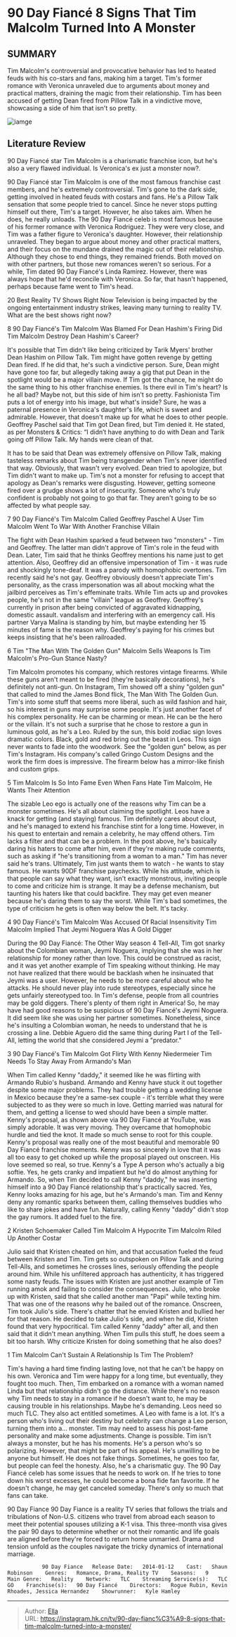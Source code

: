 # 90 Day Fiancé 8 Signs That Tim Malcolm Turned Into A Monster


## SUMMARY 


 Tim Malcolm&#39;s controversial and provocative behavior has led to heated feuds with his co-stars and fans, making him a target. 
 Tim&#39;s former romance with Veronica unraveled due to arguments about money and practical matters, draining the magic from their relationship. 
 Tim has been accused of getting Dean fired from Pillow Talk in a vindictive move, showcasing a side of him that isn&#39;t so pretty. 

![iamge](https://static1.srcdn.com/wordpress/wp-content/uploads/2024/01/90-day-fiance-tim-malcolm-with-monster-background.jpg)

## Literature Review
90 Day Fiancé star Tim Malcolm is a charismatic franchise icon, but he&#39;s also a very flawed individual. Is Veronica&#39;s ex just a monster now?.  




90 Day Fiancé star Tim Malcolm is one of the most famous franchise cast members, and he&#39;s extremely controversial. Tim&#39;s gone to the dark side, getting involved in heated feuds with costars and fans. He&#39;s a Pillow Talk sensation that some people tried to cancel. Since he never stops putting himself out there, Tim&#39;s a target. However, he also takes aim. When he does, he really unloads.
The 90 Day Fiancé celeb is most famous because of his former romance with Veronica Rodriguez. They were very close, and Tim was a father figure to Veronica&#39;s daughter. However, their relationship unraveled. They began to argue about money and other practical matters, and their focus on the mundane drained the magic out of their relationship. Although they chose to end things, they remained friends. Both moved on with other partners, but those new romances weren&#39;t so serious. For a while, Tim dated 90 Day Fiancé&#39;s Linda Ramirez. However, there was always hope that he&#39;d reconcile with Veronica. So far, that hasn&#39;t happened, perhaps because fame went to Tim&#39;s head.
            
 
 20 Best Reality TV Shows Right Now 
Television is being impacted by the ongoing entertainment industry strikes, leaving many turning to reality TV. What are the best shows right now?













 








 8  90 Day Fiancé&#39;s Tim Malcolm Was Blamed For Dean Hashim&#39;s Firing 
Did Tim Malcolm Destroy Dean Hashim&#39;s Career?


 







It&#39;s possible that Tim didn&#39;t like being criticized by Tarik Myers&#39; brother Dean Hashim on Pillow Talk. Tim might have gotten revenge by getting Dean fired. If he did that, he&#39;s such a vindictive person. Sure, Dean might have gone too far, but allegedly taking away a gig that put Dean in the spotlight would be a major villain move. If Tim got the chance, he might do the same thing to his other franchise enemies.
Is there evil in Tim&#39;s heart? Is he all bad? Maybe not, but this side of him isn&#39;t so pretty. Fashionista Tim puts a lot of energy into his image, but what&#39;s inside? Sure, he was a paternal presence in Veronica&#39;s daughter&#39;s life, which is sweet and admirable. However, that doesn&#39;t make up for what he does to other people. Geoffrey Paschel said that Tim got Dean fired, but Tim denied it. He stated, as per Monsters &amp; Critics:
“I didn’t have anything to do with Dean and Tarik going off Pillow Talk. My hands were clean of that. 

It has to be said that Dean was extremely offensive on Pillow Talk, making tasteless remarks about Tim being transgender when Tim&#39;s never identified that way. Obviously, that wasn&#39;t very evolved. Dean tried to apologize, but Tim didn&#39;t want to make up. Tim&#39;s not a monster for refusing to accept that apology as Dean&#39;s remarks were disgusting. However, getting someone fired over a grudge shows a lot of insecurity. Someone who&#39;s truly confident is probably not going to go that far. They aren&#39;t going to be so affected by what people say.





 7  90 Day Fiancé&#39;s Tim Malcolm Called Geoffrey Paschel A User 
Tim Malcolm Went To War With Another Franchise Villain


 







The fight with Dean Hashim sparked a feud between two &#34;monsters&#34; - Tim and Geoffrey. The latter man didn&#39;t approve of Tim&#39;s role in the feud with Dean. Later, Tim said that he thinks Geoffrey mentions his name just to get attention. Also, Geoffrey did an offensive impersonation of Tim - it was rude and shockingly tone-deaf. It was a parody with homophobic overtones. Tim recently said he&#39;s not gay. Geoffrey obviously doesn&#39;t appreciate Tim&#39;s personality, as the crass impersonation was all about mocking what the jailbird perceives as Tim&#39;s effeminate traits.
While Tim acts up and provokes people, he&#39;s not in the same &#34;villain&#34; league as Geoffrey. Geoffrey&#39;s currently in prison after being convicted of aggravated kidnapping, domestic assault. vandalism and interfering with an emergency call. His partner Varya Malina is standing by him, but maybe extending her 15 minutes of fame is the reason why. Geoffrey&#39;s paying for his crimes but keeps insisting that he&#39;s been railroaded.





 6  Tim &#34;The Man With The Golden Gun&#34; Malcolm Sells Weapons 
Is Tim Malcolm&#39;s Pro-Gun Stance Nasty?
        

Tim Malcolm promotes his company, which restores vintage firearms. While these guns aren&#39;t meant to be fired (they&#39;re basically decorations), he&#39;s definitely not anti-gun. On Instagram, Tim showed off a shiny &#34;golden gun&#34; that called to mind the James Bond flick, The Man With The Golden Gun. Tim&#39;s into some stuff that seems more liberal, such as wild fashion and hair, so his interest in guns may surprise some people. It&#39;s just another facet of his complex personality. He can be charming or mean. He can be the hero or the villain.
It&#39;s not such a surprise that he chose to restore a gun in luminous gold, as he&#39;s a Leo. Ruled by the sun, this bold zodiac sign loves dramatic colors. Black, gold and red bring out the beast in Leos. This sign never wants to fade into the woodwork. See the &#34;golden gun&#34; below, as per Tim&#39;s Instagram. His company&#39;s called Gringo Custom Designs and the work the firm does is impressive. The firearm below has a mirror-like finish and custom grips.
        






 5  Tim Malcolm Is So Into Fame 
Even When Fans Hate Tim Malcolm, He Wants Their Attention


The sizable Leo ego is actually one of the reasons why Tim can be a monster sometimes. He&#39;s all about claiming the spotlight. Leos have a knack for getting (and staying) famous. Tim definitely cares about clout, and he&#39;s managed to extend his franchise stint for a long time. However, in his quest to entertain and remain a celebrity, he may offend others. Tim lacks a filter and that can be a problem. In the post above, he&#39;s basically daring his haters to come after him, even if they&#39;re making rude comments, such as asking if &#34;he&#39;s transitioning from a woman to a man.&#34; Tim has never said he&#39;s trans.
Ultimately, Tim just wants them to watch - he wants to stay famous. He wants 90DF franchise paychecks. While his attitude, which is that people can say what they want, isn&#39;t exactly monstrous, inviting people to come and criticize him is strange. It may be a defense mechanism, but taunting his haters like that could backfire. They may get even meaner because he&#39;s daring them to say the worst. While Tim&#39;s bad sometimes, the type of criticism he gets is often way below the belt. It&#39;s tacky.





 4  90 Day Fiancé&#39;s Tim Malcolm Was Accused Of Racial Insensitivity 
Tim Malcolm Implied That Jeymi Noguera Was A Gold Digger


 







During the 90 Day Fiancé: The Other Way season 4 Tell-All, Tim got snarky about the Colombian woman, Jeymi Noguera, implying that she was in her relationship for money rather than love. This could be construed as racist, and it was yet another example of Tim speaking without thinking. He may not have realized that there would be backlash when he insinuated that Jeymi was a user. However, he needs to be more careful about who he attacks. He should never play into rude stereotypes, especially since he gets unfairly stereotyped too.
In Tim&#39;s defense, people from all countries may be gold diggers. There&#39;s plenty of them right in America! So, he may have had good reasons to be suspicious of 90 Day Fiancé&#39;s Jeymi Noguera. It did seem like she was using her partner sometimes. Nonetheless, since he&#39;s insulting a Colombian woman, he needs to understand that he is crossing a line. Debbie Aguero did the same thing during Part I of the Tell-All, letting the world that she considered Jeymi a &#34;predator.&#34;





 3  90 Day Fiancé&#39;s Tim Malcolm Got Flirty With Kenny Niedermeier 
Tim Needs To Stay Away From Armando&#39;s Man


When Tim called Kenny &#34;daddy,&#34; it seemed like he was flirting with Armando Rubio&#39;s husband. Armando and Kenny have stuck it out together despite some major problems. They had trouble getting a wedding license in Mexico because they&#39;re a same-sex couple - it&#39;s terrible what they were subjected to as they were so much in love. Getting married was natural for them, and getting a license to wed should have been a simple matter. Kenny&#39;s proposal, as shown above via 90 Day Fiancé at YouTube, was simply adorable. It was very moving.
They overcame that homophobic hurdle and tied the knot. It made so much sense to root for this couple. Kenny&#39;s proposal was really one of the most beautiful and memorable 90 Day Fiancé franchise moments. Kenny was so sincerely in love that it was all too easy to get choked up while the proposal played out onscreen. His love seemed so real, so true. Kenny&#39;s a Type A person who&#39;s actually a big softie. Yes, he gets cranky and impatient but he&#39;d do almost anything for Armando.
So, when Tim decided to call Kenny &#34;daddy,&#34; he was inserting himself into a 90 Day Fiancé relationship that&#39;s practically sacred. Yes, Kenny looks amazing for his age, but he&#39;s Armando&#39;s man. Tim and Kenny deny any romantic sparks between them, calling themselves buddies who like to share jokes and have fun. Naturally, calling Kenny &#34;daddy&#34; didn&#39;t stop the gay rumors. It added fuel to the fire.





 2  Kristen Schoemaker Called Tim Malcolm A Hypocrite 
Tim Malcolm Riled Up Another Costar


 







Julio said that Kristen cheated on him, and that accusation fueled the feud between Kristen and Tim. Tim gets so outspoken on Pillow Talk and during Tell-Alls, and sometimes he crosses lines, seriously offending the people around him. While his unfiltered approach has authenticity, it has triggered some nasty feuds. The issues with Kristen are just another example of Tim running amok and failing to consider the consequences. Julio, who broke up with Kristen, said that she called another man &#34;Papi&#34; while texting him. That was one of the reasons why he bailed out of the romance. Onscreen, Tim took Julio&#39;s side.
There&#39;s chatter that he envied Kristen and bullied her for that reason. He decided to take Julio&#39;s side, and when he did, Kristen found that very hypocritical. Tim called Kenny &#34;daddy&#34; after all, and then said that it didn&#39;t mean anything. When Tim pulls this stuff, he does seem a bit too harsh. Why criticize Kristen for doing something that he also does?





 1  Tim Malcolm Can&#39;t Sustain A Relationship 
Is Tim The Problem?


 







Tim&#39;s having a hard time finding lasting love, not that he can&#39;t be happy on his own. Veronica and Tim were happy for a long time, but eventually, they fought too much. Then, Tim embarked on a romance with a woman named Linda but that relationship didn&#39;t go the distance. While there&#39;s no reason why Tim needs to stay in a romance if he doesn&#39;t want to, he may be causing trouble in his relationships. Maybe he&#39;s demanding. Leos need so much TLC. They also act entitled sometimes. 
A Leo with fame is a lot. It&#39;s a person who&#39;s living out their destiny but celebrity can change a Leo person, turning them into a... monster. Tim may need to assess his post-fame personality and make some adjustments. Change is possible. 
Tim isn&#39;t always a monster, but he has his moments. He&#39;s a person who&#39;s so polarizing. However, that might be part of his appeal. He&#39;s unwilling to be anyone but himself. He does not fake things. Sometimes, he goes too far, but people can feel the honesty. Also, he&#39;s a charismatic guy. The 90 Day Fiancé celeb has some issues that he needs to work on. If he tries to tone down his worst excesses, he could become a bona fide fan favorite. If he doesn&#39;t change, he may get canceled someday. There&#39;s only so much that fans can take. 
        


 90 Day Fiance 
90 Day Fiance is a reality TV series that follows the trials and tribulations of Non-U.S. citizens who travel from abroad each season to meet their potential spouses utilizing a K-1 visa. This three-month visa gives the pair 90 days to determine whether or not their romantic and life goals are aligned before they&#39;re forced to return home unmarried. Drama and tension unfold as the couples navigate the tricky dynamics of international marriage.

               90 Day Fiance   Release Date:   2014-01-12    Cast:   Shaun Robinson    Genres:   Romance, Drama, Reality TV    Seasons:   9    Main Genre:   Reality    Network:   TLC    Streaming Service(s):   TLC GO    Franchise(s):   90 Day Fiancé    Directors:   Rogue Rubin, Kevin Rhoades, Jessica Hernandez    Showrunner:   Kyle Hamley      

---

> Author: [Ella](https://instagram.hk.cn/)  
> URL: https://instagram.hk.cn/tv/90-day-fianc%C3%A9-8-signs-that-tim-malcolm-turned-into-a-monster/  

